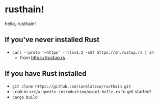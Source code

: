 # rusthain!
hello, rusthain!

## If you've never installed Rust

- `curl --proto '=https' --tlsv1.2 -sSf https://sh.rustup.rs | sh`
    - from https://rustup.rs 

## If you have Rust installed
- `git clone https://github.com/ianklatzco/rusthain.git`
- Look in `src/a-gentle-introduction/main1-hello.rs` to get started!
- `cargo build`

## 
